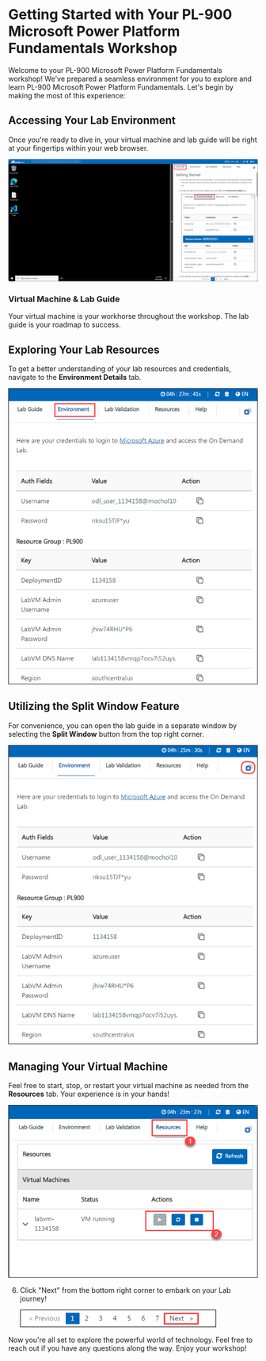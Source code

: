 # **Getting Started with Your PL-900 Microsoft Power Platform Fundamentals Workshop**
 
Welcome to your PL-900 Microsoft Power Platform Fundamentals workshop! We've prepared a seamless environment for you to explore and learn PL-900 Microsoft Power Platform Fundamentals. Let's begin by making the most of this experience:
 
## **Accessing Your Lab Environment**
 
Once you're ready to dive in, your virtual machine and lab guide will be right at your fingertips within your web browser.
 
![Access Your VM and Lab Guide](./media/labguide.png)

### **Virtual Machine & Lab Guide**
 
Your virtual machine is your workhorse throughout the workshop. The lab guide is your roadmap to success.
 
## **Exploring Your Lab Resources**
 
To get a better understanding of your lab resources and credentials, navigate to the **Environment Details** tab.
 
![Explore Lab Resources](./media/env.png)
 
## **Utilizing the Split Window Feature**
 
For convenience, you can open the lab guide in a separate window by selecting the **Split Window** button from the top right corner.
 
![Use the Split Window Feature](./media/spl.png)
 
## **Managing Your Virtual Machine**
 
Feel free to start, stop, or restart your virtual machine as needed from the **Resources** tab. Your experience is in your hands!
 
![Manage Your Virtual Machine](./media/res.png)

6. Click "Next" from the bottom right corner to embark on your Lab journey!
 
     ![Start Your Azure Journey](./media/num.png)
 
Now you're all set to explore the powerful world of technology. Feel free to reach out if you have any questions along the way. Enjoy your workshop!